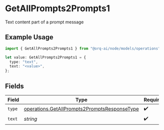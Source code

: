 # GetAllPrompts2Prompts1

Text content part of a prompt message

## Example Usage

```typescript
import { GetAllPrompts2Prompts1 } from "@orq-ai/node/models/operations";

let value: GetAllPrompts2Prompts1 = {
  type: "text",
  text: "<value>",
};
```

## Fields

| Field                                                                                                        | Type                                                                                                         | Required                                                                                                     | Description                                                                                                  |
| ------------------------------------------------------------------------------------------------------------ | ------------------------------------------------------------------------------------------------------------ | ------------------------------------------------------------------------------------------------------------ | ------------------------------------------------------------------------------------------------------------ |
| `type`                                                                                                       | [operations.GetAllPrompts2PromptsResponseType](../../models/operations/getallprompts2promptsresponsetype.md) | :heavy_check_mark:                                                                                           | N/A                                                                                                          |
| `text`                                                                                                       | *string*                                                                                                     | :heavy_check_mark:                                                                                           | N/A                                                                                                          |